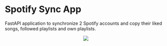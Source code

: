 # Spotify Sync App

FastAPI application to synchronize 2 Spotify accounts and copy their liked songs, followed playlists and own playlists.

<p align="center">
<img src="https://www.trustedreviews.com/wp-content/uploads/sites/54/2018/10/Spotify_Premium_Update.jpg">
</p>
